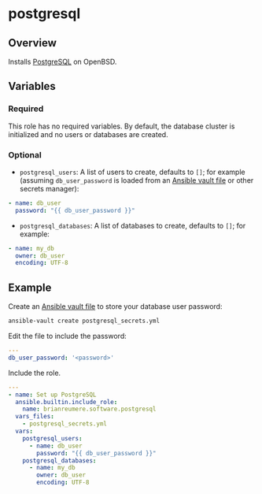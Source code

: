 # postgresql

## Overview

Installs [PostgreSQL](https://www.postgresql.org/) on OpenBSD.

## Variables

### Required

This role has no required variables. By default, the database cluster is initialized and no users or databases are created.

### Optional

- `postgresql_users`: A list of users to create, defaults to `[]`; for example (assuming `db_user_password` is loaded from an [Ansible vault file](https://docs.ansible.com/ansible/latest/vault_guide/vault_encrypting_content.html#encrypting-files-with-ansible-vault) or other secrets manager):
```yaml
- name: db_user
  password: "{{ db_user_password }}"
```
- `postgresql_databases`: A list of databases to create, defaults to `[]`; for example:
```yaml
- name: my_db
  owner: db_user
  encoding: UTF-8
```

## Example

Create an [Ansible vault file](https://docs.ansible.com/ansible/latest/vault_guide/vault_encrypting_content.html#encrypting-files-with-ansible-vault) to store your database user password:

```sh
ansible-vault create postgresql_secrets.yml
```

Edit the file to include the password:

```yaml
---
db_user_password: '<password>'
```

Include the role.

```yaml
---
- name: Set up PostgreSQL
  ansible.builtin.include_role:
    name: brianreumere.software.postgresql
  vars_files:
    - postgresql_secrets.yml
  vars:
    postgresql_users:
      - name: db_user
        password: "{{ db_user_password }}"
    postgresql_databases:
      - name: my_db
        owner: db_user
        encoding: UTF-8
```

